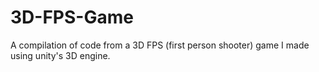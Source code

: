 # 3D-FPS-Game
A compilation of code from a 3D FPS (first person shooter) game I made using unity's 3D engine.
